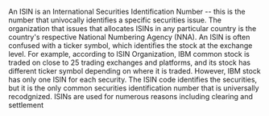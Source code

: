 An ISIN is an International Securities Identification Number -- this is the number that univocally identifies a specific securities issue. The organization that issues that allocates ISINs in any particular country is the country's respective National Numbering Agency (NNA). An ISIN is often confused with a ticker symbol, which identifies the stock at the exchange level. 
For example, according to ISIN Organization, IBM common stock is traded on close to 25 trading exchanges and platforms, and its stock has different ticker symbol depending on where it is traded. 
However, IBM stock has only one ISIN for each security. The ISIN code identifies the securities, but it is the only common securities identification number that is universally recodgnized. ISINs are used for numerous reasons including clearing and settlement
